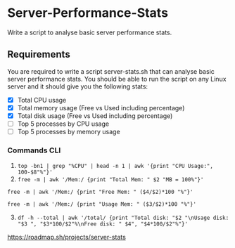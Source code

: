 # Server-Performance-Stats
Write a script to analyse basic server performance stats.

## Requirements
You are required to write a script server-stats.sh that can analyse basic server performance stats. You should be able to run the script on any Linux server and it should give you the following stats:

- [X] Total CPU usage
- [X] Total memory usage (Free vs Used including percentage)
- [X] Total disk usage (Free vs Used including percentage)
- [ ] Top 5 processes by CPU usage
- [ ] Top 5 processes by memory usage

### Commands CLI
1. ``` top -bn1 | grep "%CPU" | head -n 1 | awk '{print "CPU Usage:", 100-$8"%"}' ```
2. ``` free -m | awk '/Mem:/ {print "Total Mem: " $2 "MB = 100%"}' ```

``` free -m | awk '/Mem:/ {print "Free Mem: " ($4/$2)*100 "%"}' ```

``` free -m | awk '/Mem:/ {print "Usage Mem: " ($3/$2)*100 "%"}' ```

3. ``` df -h --total | awk '/total/ {print "Total disk: "$2 "\nUsage disk: "$3 ", "$3*100/$2"%\nFree disk: " $4", "$4*100/$2"%"}' ```

https://roadmap.sh/projects/server-stats
